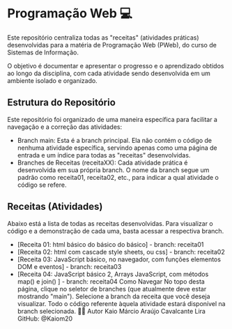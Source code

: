 # Programação Web 💻
Este repositório centraliza todas as "receitas" (atividades práticas) desenvolvidas para a matéria de Programação Web (PWeb), do curso de Sistemas de Informação.

O objetivo é documentar e apresentar o progresso e o aprendizado obtidos ao longo da disciplina, com cada atividade sendo desenvolvida em um ambiente isolado e organizado.

## Estrutura do Repositório
Este repositório foi organizado de uma maneira específica para facilitar a navegação e a correção das atividades:

* Branch main: Esta é a branch principal. Ela não contém o código de nenhuma atividade específica, servindo apenas como uma página de entrada e um índice para todas as "receitas" desenvolvidas.
* Branches de Receitas (receitaXX): Cada atividade prática é desenvolvida em sua própria branch. O nome da branch segue um padrão como receita01, receita02, etc., para indicar a qual atividade o código se refere.
## Receitas (Atividades)
Abaixo está a lista de todas as receitas desenvolvidas. Para visualizar o código e a demonstração de cada uma, basta acessar a respectiva branch.

* [Receita 01: html básico do básico do básico] - branch: receita01
* [Receita 02: html com cascade style sheets, ou css] - branch: receita02
* [Receita 03: JavaScript básico, no navegador, com funções elementos DOM e eventos] - branch: receita03
* [Receita 04: JavaScript básico 2, Arrays JavaScript, com métodos map() e join() ] - branch: receita04
Como Navegar
No topo desta página, clique no seletor de branches (que atualmente deve estar mostrando "main").
Selecione a branch da receita que você deseja visualizar.
Todo o código referente àquela atividade estará disponível na branch selecionada.
👨‍💻 Autor
Kaio Márcio Araújo Cavalcante Lira
GitHub: @Kaiom20
